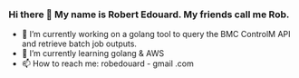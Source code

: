 ### Hi there 👋 My name is Robert Edouard. My friends call me Rob.

- 🔭 I’m currently working on a golang tool to query the BMC ControlM API and retrieve batch job outputs.
- 🌱 I’m currently learning golang & AWS
- 📫 How to reach me: robedouard  -  gmail  .com


<!--
**robedouard/robedouard** is a ✨ _special_ ✨ repository because its `README.md` (this file) appears on your GitHub profile.

Here are some ideas to get you started:
- 👯 I’m looking to collaborate on ...
- 🤔 I’m looking for help with ...
- 💬 Ask me about ...
- 😄 Pronouns: ...
- ⚡ Fun fact: ...
-->
